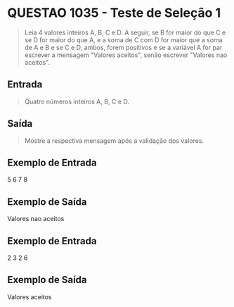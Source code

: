 # QUESTAO 1035 - Teste de Seleção 1
> Leia 4 valores inteiros A, B, C e D. A seguir, se B for maior do que C e se D for maior do que A, e a soma de C com D for maior que a soma de A e B e se C e D, ambos, forem positivos e se a variável A for par escrever a mensagem "Valores aceitos", senão escrever "Valores nao aceitos".

## Entrada
> Quatro números inteiros A, B, C e D.

## Saída
> Mostre a respectiva mensagem após a validação dos valores.

## Exemplo de Entrada
5 6 7 8

## Exemplo de Saída
Valores nao aceitos

## Exemplo de Entrada
2 3 2 6

## Exemplo de Saída
Valores aceitos
